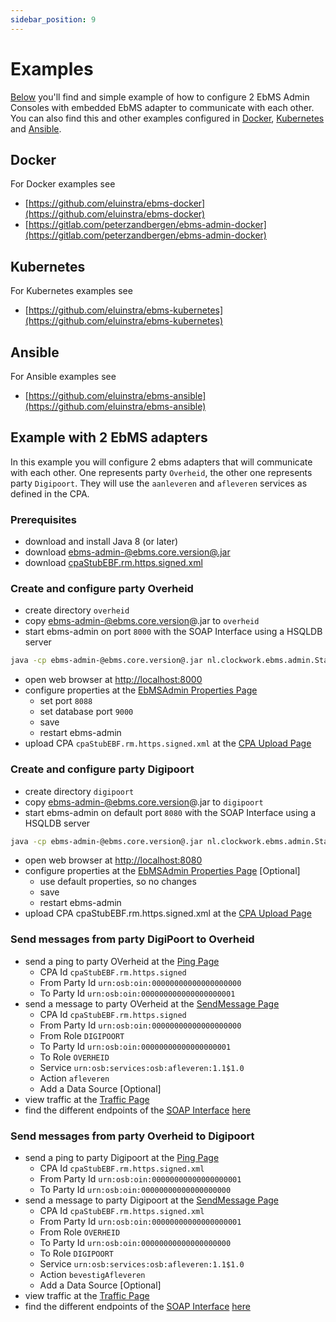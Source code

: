 ```yaml
---
sidebar_position: 9
---
```


# Examples

[Below](#example-with-2-ebms-adapters) you'll find and simple example of how to configure 2 EbMS Admin Consoles with embedded EbMS adapter to communicate with each other.
You can also find this and other examples configured in [Docker](#docker), [Kubernetes](#kubernetes) and [Ansible](#ansible).

## Docker

For Docker examples see
- [https://github.com/eluinstra/ebms-docker](https://github.com/eluinstra/ebms-docker)
- [https://gitlab.com/peterzandbergen/ebms-admin-docker](https://gitlab.com/peterzandbergen/ebms-admin-docker)

## Kubernetes

For Kubernetes examples see
- [https://github.com/eluinstra/ebms-kubernetes](https://github.com/eluinstra/ebms-kubernetes)

## Ansible

For Ansible examples see
- [https://github.com/eluinstra/ebms-ansible](https://github.com/eluinstra/ebms-ansible)

## Example with 2 EbMS adapters

In this example you will configure 2 ebms adapters that will communicate with each other. One represents party `Overheid`, the other one represents party `Digipoort`. They will use the `aanleveren` and `afleveren` services as defined in the CPA.

### Prerequisites

- download and install Java 8 (or later)
- download [ebms-admin-@ebms.core.version@.jar](https://github.com/eluinstra/ebms-admin/releases/download/ebms-admin-@ebms.core.version@/ebms-admin-@ebms.core.version@.jar)
- download [cpaStubEBF.rm.https.signed.xml](https://raw.githubusercontent.com/eluinstra/ebms-admin/ebms-admin-2.17.3/resources/CPAs/cpaStubEBF.rm.https.signed.xml)

### Create and configure party Overheid

- create directory `overheid`
- copy ebms-admin-@ebms.core.version@.jar to `overheid`
- start ebms-admin on port `8000` with the SOAP Interface using a HSQLDB server
```sh
java -cp ebms-admin-@ebms.core.version@.jar nl.clockwork.ebms.admin.StartEmbedded -port 8000 -soap -hsqldb
```
- open web browser at [http://localhost:8000](http://localhost:8000)
- configure properties at the [EbMSAdmin Properties Page](https://localhost:8000/wicket/bookmarkable/nl.clockwork.ebms.admin.web.configuration.EbMSAdminPropertiesPage)
	- set port `8088`
	- set database port `9000`
	- save
	- restart ebms-admin
- upload CPA `cpaStubEBF.rm.https.signed.xml` at the [CPA Upload Page](http://localhost:8000/wicket/bookmarkable/nl.clockwork.ebms.admin.web.service.cpa.CPAUploadPage)

### Create and configure party Digipoort

- create directory `digipoort`
- copy ebms-admin-@ebms.core.version@.jar to `digipoort`
- start ebms-admin on default port `8080` with the SOAP Interface using a HSQLDB server
```sh
java -cp ebms-admin-@ebms.core.version@.jar nl.clockwork.ebms.admin.StartEmbedded -soap -hsqldb
```
- open web browser at [http://localhost:8080](http://localhost:8080)
- configure properties at the [EbMSAdmin Properties Page](http://localhost:8080/wicket/bookmarkable/nl.clockwork.ebms.admin.web.configuration.EbMSAdminPropertiesPage) [Optional]
	- use default properties, so no changes
	- save
	- restart ebms-admin
- upload CPA cpaStubEBF.rm.https.signed.xml at the [CPA Upload Page](http://localhost:8080/wicket/bookmarkable/nl.clockwork.ebms.admin.web.service.cpa.CPAUploadPage)

### Send messages from party DigiPoort to Overheid

- send a ping to party OVerheid at the [Ping Page](http://localhost:8080/wicket/bookmarkable/nl.clockwork.ebms.admin.web.service.message.PingPage)
	- CPA Id `cpaStubEBF.rm.https.signed`
	- From Party Id `urn:osb:oin:00000000000000000000`
	- To Party Id `urn:osb:oin:000000000000000000001`
- send a message to party OVerheid at the [SendMessage Page](http://localhost:8080/wicket/bookmarkable/nl.clockwork.ebms.admin.web.service.message.SendMessagePageX)
	- CPA Id `cpaStubEBF.rm.https.signed`
	- From Party Id `urn:osb:oin:00000000000000000000`
	- From Role `DIGIPOORT`
	- To Party Id `urn:osb:oin:00000000000000000001`
	- To Role `OVERHEID`
	- Service `urn:osb:services:osb:afleveren:1.1$1.0`
	- Action `afleveren`
	- Add a Data Source [Optional]
- view traffic at the [Traffic Page](http://localhost:8080/wicket/bookmarkable/nl.clockwork.ebms.admin.web.message.TrafficPage)
- find the different endpoints of the [SOAP Interface](soap) [here](http://localhost:8080/service)

### Send messages from party Overheid to Digipoort

- send a ping to party Digipoort at the [Ping Page](http://localhost:8000/wicket/bookmarkable/nl.clockwork.ebms.admin.web.service.message.PingPage)
	- CPA Id `cpaStubEBF.rm.https.signed.xml`
	- From Party Id `urn:osb:oin:00000000000000000001`
	- To Party Id `urn:osb:oin:00000000000000000000`
- send a message to party Digipoort at the [SendMessage Page](http://localhost:8000/wicket/bookmarkable/nl.clockwork.ebms.admin.web.service.message.SendMessagePageX)
	- CPA Id `cpaStubEBF.rm.https.signed.xml`
	- From Party Id `urn:osb:oin:00000000000000000001`
	- From Role `OVERHEID`
	- To Party Id `urn:osb:oin:00000000000000000000`
	- To Role `DIGIPOORT`
	- Service `urn:osb:services:osb:afleveren:1.1$1.0`
	- Action `bevestigAfleveren`
	- Add a Data Source [Optional]
- view traffic at the [Traffic Page](http://localhost:8000/wicket/bookmarkable/nl.clockwork.ebms.admin.web.message.TrafficPage)
- find the different endpoints of the [SOAP Interface](soap) [here](http://localhost:8000/service)
